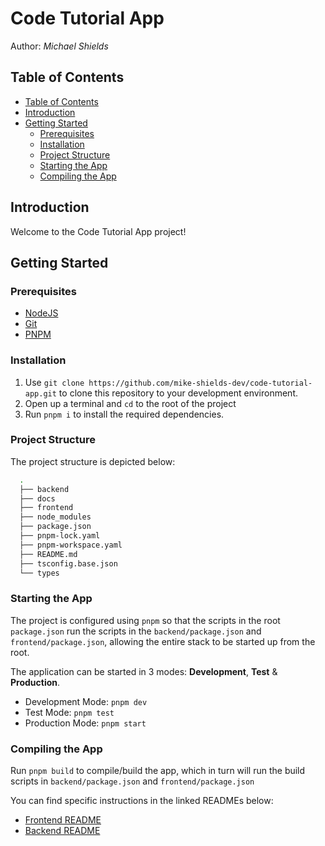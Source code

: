 <h1>Code Tutorial App</h1>
Author: <cite>Michael Shields</cite>

## Table of Contents

- [Table of Contents](#table-of-contents)
- [Introduction](#introduction)
- [Getting Started](#getting-started)
  - [Prerequisites](#prerequisites)
  - [Installation](#installation)
  - [Project Structure](#project-structure)
  - [Starting the App](#starting-the-app)
  - [Compiling the App](#compiling-the-app)

## Introduction

Welcome to the Code Tutorial App project!

## Getting Started

### Prerequisites

- [NodeJS](https://nodejs.org/en)
- [Git](https://git-scm.com/)
- [PNPM](https://pnpm.io/)

### Installation

1. Use `git clone https://github.com/mike-shields-dev/code-tutorial-app.git` to clone this repository to your development environment.
2. Open up a terminal and `cd` to the root of the project
3. Run `pnpm i` to install the required dependencies.

### Project Structure

The project structure is depicted below: 

```bash
  .
  ├── backend
  ├── docs
  ├── frontend
  ├── node_modules
  ├── package.json
  ├── pnpm-lock.yaml
  ├── pnpm-workspace.yaml
  ├── README.md
  ├── tsconfig.base.json
  └── types
```

### Starting the App 

The project is configured using `pnpm` so that the scripts in the root `package.json` run the scripts in the `backend/package.json` and `frontend/package.json`, allowing the entire stack to be started up from the root.

The application can be started in 3 modes: **Development**, **Test** & **Production**.

- Development Mode: `pnpm dev`
- Test Mode: `pnpm test` 
- Production Mode: `pnpm start`

### Compiling the App

Run `pnpm build` to compile/build the app, which in turn will run the build scripts in `backend/package.json` and `frontend/package.json`  

You can find specific instructions in the linked READMEs below:

- [Frontend README](docs/README.frontend.md)
- [Backend README](docs/README.backend.md)
